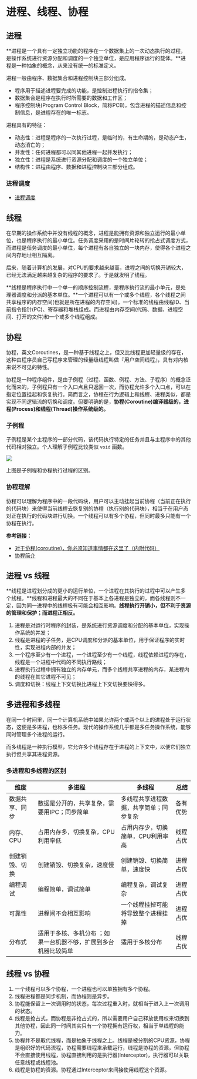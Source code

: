 # 进程、线程、协程

## 进程

**进程是一个具有一定独立功能的程序在一个数据集上的一次动态执行的过程，是操作系统进行资源分配和调度的一个独立单位，是应用程序运行的载体。**进程是一种抽象的概念，从来没有统一的标准定义。

进程一般由程序、数据集合和进程控制块三部分组成。

- 程序用于描述进程要完成的功能，是控制进程执行的指令集；
- 数据集合是程序在执行时所需要的数据和工作区；
- 程序控制块(Program Control Block，简称PCB)，包含进程的描述信息和控制信息，是进程存在的唯一标志。

进程具有的特征：

- 动态性：进程是程序的一次执行过程，是临时的，有生命期的，是动态产生，动态消亡的；
- 并发性：任何进程都可以同其他进程一起并发执行；
- 独立性：进程是系统进行资源分配和调度的一个独立单位；
- 结构性：进程由程序、数据和进程控制块三部分组成。

### 进程调度

* [进程调度](操作系统/进程-线程-协程/进程调度)



## 线程

在早期的操作系统中并没有线程的概念，进程是能拥有资源和独立运行的最小单位，也是程序执行的最小单位。任务调度采用的是时间片轮转的抢占式调度方式，而进程是任务调度的最小单位，每个进程有各自独立的一块内存，使得各个进程之间内存地址相互隔离。

后来，随着计算机的发展，对CPU的要求越来越高，进程之间的切换开销较大，已经无法满足越来越复杂的程序的要求了。于是就发明了线程。

**线程是程序执行中一个单一的顺序控制流程，是程序执行流的最小单元，是处理器调度和分派的基本单位。**一个进程可以有一个或多个线程，各个线程之间共享程序的内存空间(也就是所在进程的内存空间)。一个标准的线程由线程ID、当前指令指针(PC)、寄存器和堆栈组成。而进程由内存空间(代码、数据、进程空间、打开的文件)和一个或多个线程组成。



## 协程

协程，英文Coroutines，是一种基于线程之上，但又比线程更加轻量级的存在，这种由程序员自己写程序来管理的轻量级线程叫做『用户空间线程』，具有对内核来说不可见的特性。

协程是一种程序组件，是由子例程（过程、函数、例程、方法、子程序）的概念泛化而来的，子例程只有一个入口点且只返回一次，而协程允许多个入口点，可以在指定位置挂起和恢复执行。简而言之，协程在行为逻辑上和线程、进程类似，都是实现不同逻辑流的切换和调度。但要明确的是，**协程(Coroutine)编译器级的，进程(Process)和线程(Thread)操作系统级的。**

### 子例程

子例程是某个主程序的一部分代码，该代码执行特定的任务并且与主程序中的其他代码相对独立。个人理解子例程比较类似 `void` 函数。

![](https://images.yingwai.top/picgo/20210718115406.png)

上图是子例程和协程执行过程的区别。

### 协程理解

协程可以理解为程序中的一段代码块，用户可以主动挂起当前协程（当前正在执行的代码块）来使得当前线程去恢复别的协程（执行别的代码块），相当于在用户态对正在执行的代码块进行切换。一个线程可以有多个协程，但同时最多只能有一个协程在执行。

**参考链接：**

* [对于协程(coroutine)，你必须知道事情都在这里了（内附代码）](https://medium.com/@alex_random/%E5%AF%B9%E4%BA%8E%E5%8D%8F%E7%A8%8B-coroutine-%E4%BD%A0%E5%BF%85%E9%A1%BB%E7%9F%A5%E9%81%93%E4%BA%8B%E6%83%85%E9%83%BD%E5%9C%A8%E8%BF%99%E9%87%8C%E4%BA%86-%E5%86%85%E9%99%84%E4%BB%A3%E7%A0%81-125d07739758)
* [协程简介](https://hanfeng.ink/post/coroutine/)



## 进程 vs 线程

**线程是进程划分成的更小的运行单位，一个进程在其执行的过程中可以产生多个线程。**线程和进程最大的不同在于基本上各进程是独立的，而各线程则不一定，因为同一进程中的线程极有可能会相互影响。**线程执行开销小，但不利于资源的管理和保护；而进程正相反。**

1. 进程是对运行时程序的封装，是系统进行资源调度和分配的基本单位，实现操作系统的并发；
2. 线程是进程的子任务，是CPU调度和分派的基本单位，用于保证程序的实时性，实现进程内部的并发；
3. 一个程序至少有一个进程，一个进程至少有一个线程，线程依赖进程的存在，线程是一个进程中代码的不同执行路线；
4. 进程执行过程中拥有独立的内存单元，而多个线程共享进程的内存，某进程内的线程在其它进程不可见；
5. 调度和切换：线程上下文切换比进程上下文切换要快得多。



## 多进程和多线程

在同一个时间里，同一个计算机系统中如果允许两个或两个以上的进程处于运行状态，这便是多进程，也称多任务。现代的操作系统几乎都是多任务操作系统，能够同时管理多个进程的运行。

而多线程是一种执行模型，它允许多个线程存在于进程的上下文中，以便它们独立执行但共享其进程资源。

### 多进程和多线程的区别

| 维度           | 多进程                                                       | 多线程                                 | 总结     |
| -------------- | ------------------------------------------------------------ | -------------------------------------- | -------- |
| 数据共享、同步 | 数据是分开的，共享复杂，需要用IPC；同步简单                  | 多线程共享进程数据，共享简单；同步复杂 | 各有优势 |
| 内存、CPU      | 占用内存多，切换复杂，CPU利用率低                            | 占用内存少，切换简单，CPU利用率高      | 线程占优 |
| 创建销毁、切换 | 创建销毁、切换复杂，速度慢                                   | 创建销毁、切换简单，速度快             | 进程占优 |
| 编程调试       | 编程简单，调试简单                                           | 编程复杂，调试复杂                     | 进程占优 |
| 可靠性         | 进程间不会相互影响                                           | 一个线程挂掉可能将导致整个进程挂掉     | 进程占优 |
| 分布式         | 适用于多核、多机分布 ；如果一台机器不够，扩展到多台机器比较简单 | 适用于多核分布                         | 线程占优 |





## 线程 vs 协程

1. 一个线程可以多个协程，一个进程也可以单独拥有多个协程。
2. 线程进程都是同步机制，而协程则是异步。
3. 协程能保留上一次调用时的状态，每次过程重入时，就相当于进入上一次调用的状态。
4. 线程是抢占式，而协程是非抢占式的，所以需要用户自己释放使用权来切换到其他协程，因此同一时间其实只有一个协程拥有运行权，相当于单线程的能力。
5. 协程并不是取代线程，而是抽象于线程之上。线程是被分割的CPU资源，协程是组织好的代码流程，协程需要线程来承载运行，线程是协程的资源，但协程不会直接使用线程，协程直接利用的是执行器(Interceptor)，执行器可以关联任意线程或线程池。
6. 线程是协程的资源。协程通过Interceptor来间接使用线程这个资源。
